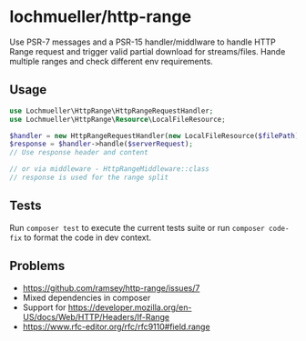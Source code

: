 # lochmueller/http-range

Use PSR-7 messages and a PSR-15 handler/middlware to handle HTTP Range request and trigger valid partial download for streams/files. Hande multiple ranges and check different env requirements.

## Usage

```php
use Lochmueller\HttpRange\HttpRangeRequestHandler;
use Lochmueller\HttpRange\Resource\LocalFileResource;

$handler = new HttpRangeRequestHandler(new LocalFileResource($filePath));
$response = $handler->handle($serverRequest);
// Use response header and content

// or via middleware - HttpRangeMiddleware::class
// response is used for the range split
```

## Tests

Run `composer test` to execute the current tests suite or run `composer code-fix` to format the code in dev context.

## Problems

- https://github.com/ramsey/http-range/issues/7
- Mixed dependencies in composer
- Support for https://developer.mozilla.org/en-US/docs/Web/HTTP/Headers/If-Range
- https://www.rfc-editor.org/rfc/rfc9110#field.range